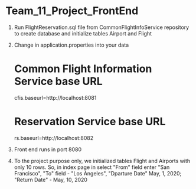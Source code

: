 # Team_11_Project_FrontEnd

1. Run FlightReservation.sql file from CommonFlightInfoService repository to create database and initialize tables Airport and Flight
2. Change in application.properties into your data
    # Common Flight Information Service base URL
    cfis.baseurl=http://localhost:8081

    # Reservation Service base URL
    rs.baseurl=http://localhost:8082
3. Front end runs in port 8080
4. To the project purpose only, we initialized tables Flight and Airports with only 10 rows. So, in index page in select "From" 
field enter "San Francisco", "To" field - "Los Angeles", "Dparture Date" May, 1, 2020; "Return Date" - May, 10, 2020
